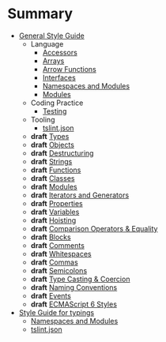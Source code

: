 # Summary
- [General Style Guide](README.md)
  - Language
    - [Accessors](style-guide/default/accessors.md)
    - [Arrays](style-guide/default/arrays.md)
    - [Arrow Functions](style-guide/default/arrow-functions.md)
    - [Interfaces](style-guide/default/interfaces.md)
    - [Namespaces and Modules](style-guide/default/namespaces-and-modules.md)
    - [Modules](style-guide/default/modules.md)
  - Coding Practice
    - [Testing](style-guide/default/testing.md)
  - Tooling
    - [tslint.json](style-guide/default/tslint.md)
  - **draft** [Types](style-guide/default/draft/types.md)
  - **draft** [Objects](style-guide/default/draft/objects.md)
  - **draft** [Destructuring](style-guide/default/draft/destructuring.md)
  - **draft** [Strings](style-guide/default/draft/strings.md)
  - **draft** [Functions](style-guide/default/draft/functions.md)
  - **draft** [Classes](style-guide/default/draft/classes.md)
  - **draft** [Modules](style-guide/default/draft/modules.md)
  - **draft** [Iterators and Generators](style-guide/default/draft/iterators-and-generators.md)
  - **draft** [Properties](style-guide/default/draft/properties.md)
  - **draft** [Variables](style-guide/default/draft/variables.md)
  - **draft** [Hoisting](style-guide/default/draft/hoisting.md)
  - **draft** [Comparison Operators & Equality](style-guide/default/draft/comparison-operators-and-equality.md)
  - **draft** [Blocks](style-guide/default/draft/blocks.md)
  - **draft** [Comments](style-guide/default/draft/comments.md)
  - **draft** [Whitespaces](style-guide/default/draft/whitespaces.md)
  - **draft** [Commas](style-guide/default/draft/commas.md)
  - **draft** [Semicolons](style-guide/default/draft/semicolons.md)
  - **draft** [Type Casting & Coercion](style-guide/default/draft/type-casting-and-coercion.md)
  - **draft** [Naming Conventions](style-guide/default/draft/naming-conventions.md)
  - **draft** [Events](style-guide/default/draft/events.md)
  - **draft** [ECMAScript 6 Styles](style-guide/default/draft/es2015.md)
- [Style Guide for typings](style-guide/typings/README.md)
  - [Namespaces and Modules](style-guide/typings/namespaces-and-modules.md)
  - [tslint.json](style-guide/typings/tslint.md)
